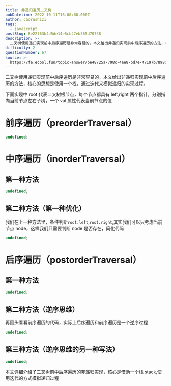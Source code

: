 ```yaml
---
title: 非递归遍历二叉树
pubDatetime: 2022-10-11T16:00:00.000Z
author: caorushizi
tags:
  - javascript
postSlug: 8e22f63b4d5de14e5cb47eb365d70738
description: >-
  二叉树使用递归实现前中后序遍历是非常容易的，本文给出非递归实现前中后序遍历的方法，核心的思想是使用一个栈，通过迭代来模拟递归的实现过程。下面实现中root代表二叉树根节点，每个节点都具有left,ri
difficulty: 2
questionNumber: 67
source: >-
  https://fe.ecool.fun/topic-answer/be48725a-798c-4ae8-bd7e-47197b789802?orderBy=updateTime&order=desc&tagId=10
---
```


二叉树使用递归实现前中后序遍历是非常容易的，本文给出非递归实现前中后序遍历的方法，核心的思想是使用一个栈，通过迭代来模拟递归的实现过程。

下面实现中 root 代表二叉树根节点，每个节点都具有 left,right 两个指针，分别指向当前节点左右子树，一个 val 属性代表当前节点的值

# 前序遍历（preorderTraversal）

```typescript
undefined;
```

# 中序遍历（inorderTraversal）

## 第一种方法

```typescript
undefined;
```

## 第二种方法（第一种优化）

我们在上一种方法里，条件判断`root.left`,`root.right`,其实我们可以只考虑当前节点 node，这样我们只需要判断 node 是否存在，简化代码

```typescript
undefined;
```

# 后序遍历（postorderTraversal）

## 第一种方法

```typescript
undefined;
```

## 第二种方法（逆序思维）

再回头看看前序遍历的代码，实际上后序遍历和前序遍历是一个逆序过程

```typescript
undefined;
```

## 第三种方法（逆序思维的另一种写法）

```typescript
undefined;
```

本文详细介绍了二叉树前中后序遍历的非递归实现，核心是借助一个栈 stack,使用迭代的方式模拟递归过程
